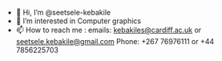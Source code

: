 - 👋 Hi, I’m @seetsele-kebakile
- 👀 I’m interested in Computer graphics
- 📫 How to reach me : 
               emails: kebakiles@cardiff.ac.uk or seetsele.kebakile@gmail.com
               Phone: +267 76976111 or +44 7856225703

<!---
seetsele-kebakile/seetsele-kebakile is a ✨ special ✨ repository because its `README.md` (this file) appears on your GitHub profile.
You can click the Preview link to take a look at your changes.
--->
